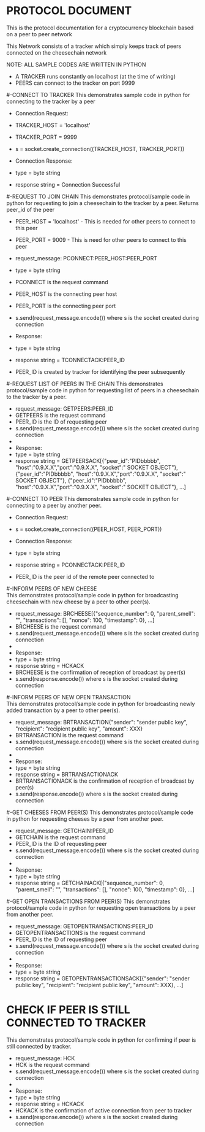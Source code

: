# PROTOCOL DOCUMENT  
This is the protocol documentation for a cryptocurrency blockchain based on a peer to peer network  

This Network consists of a tracker which simply keeps track of peers connected on the cheesechain network


NOTE: ALL SAMPLE CODES ARE WRITTEN IN PYTHON
* A TRACKER runs constantly on localhost (at the time of writing)
* PEERS can connect to the tracker on port 9999  


#-CONNECT TO TRACKER
This demonstrates sample code in python for connecting to the tracker by a peer
* Connection Request: 
* TRACKER_HOST = 'localhost'
* TRACKER_PORT = 9999
* s = socket.create_connection((TRACKER_HOST, TRACKER_PORT))  


* Connection Response: 
* type = byte string
* response string = Connection Successful

#-REQUEST TO JOIN CHAIN
This demonstrates protocol/sample code in python for requesting to join a cheesechain to the tracker by a peer. Returns peer_id of the peer
* PEER_HOST = 'localhost' - This is needed for other peers to connect to this peer
* PEER_PORT = 9009 - This is need for other peers to connect to this peer

* request_message: PCONNECT:PEER_HOST:PEER_PORT
* type = byte string
* PCONNECT is the request command
* PEER_HOST is the connecting peer host
* PEER_PORT is the connecting peer port
* s.send(request_message.encode()) where s is the socket created during connection  


* Response: 
* type = byte string
* response string = TCONNECTACK:PEER_ID
* PEER_ID is created by tracker for identifying the peer subsequently

#-REQUEST LIST OF PEERS IN THE CHAIN
This demonstrates protocol/sample code in python for requesting list of peers in a cheesechain to the tracker by a peer.

* request_message: GETPEERS:PEER_ID
* GETPEERS is the request command
* PEER_ID is the ID of requesting peer
* s.send(request_message.encode()) where s is the socket created during connection
* 
* Response: 
* type = byte string
* response string = GETPEERSACK[{"peer_id":"PIDbbbbb", "host":"0.9.X.X","port":"0.9.X.X", "socket":" SOCKET OBJECT"}, {"peer_id":"PIDbbbbb", "host":"0.9.X.X","port":"0.9.X.X", "socket":" SOCKET OBJECT"}, {"peer_id":"PIDbbbbb", "host":"0.9.X.X","port":"0.9.X.X", "socket":" SOCKET OBJECT"}, ...]

#-CONNECT TO PEER
This demonstrates sample code in python for connecting to a peer by another peer.
* Connection Request: 
* s = socket.create_connection((PEER_HOST, PEER_PORT))  


* Connection Response: 
* type = byte string
* response string = PCONNECTACK:PEER_ID
* PEER_ID is the peer id of the remote peer connected to 


#-INFORM PEERS OF NEW CHEESE  
This demonstrates protocol/sample code in python for broadcasting cheesechain with new cheese by a peer to other peer(s).

* request_message: BRCHEESE[{"sequence_number": 0, "parent_smell": "", "transactions": [], "nonce": 100, "timestamp": 0}, ...]
* BRCHEESE is the request command
* s.send(request_message.encode()) where s is the socket created during connection
* 
* Response: 
* type = byte string
* response string = HCKACK
* BRCHEESE is the confirmation of reception of broadcast by peer(s)
* s.send(response.encode()) where s is the socket created during connection  


#-INFORM PEERS OF NEW OPEN TRANSACTION  
This demonstrates protocol/sample code in python for broadcasting newly added transaction by a peer to other peer(s).

* request_message: BRTRANSACTION{"sender": "sender public key", "recipient": "recipient public key", "amount": XXX}
* BRTRANSACTION is the request command
* s.send(request_message.encode()) where s is the socket created during connection
* 
* Response: 
* type = byte string
* response string = BRTRANSACTIONACK
* BRTRANSACTIONACK is the confirmation of reception of broadcast by peer(s)
* s.send(response.encode()) where s is the socket created during connection


#-GET CHEESES FROM PEER(S)
This demonstrates protocol/sample code in python for requesting cheeses by a peer from another peer.

* request_message: GETCHAIN:PEER_ID
* GETCHAIN is the request command
* PEER_ID is the ID of requesting peer
* s.send(request_message.encode()) where s is the socket created during connection
* 
* Response: 
* type = byte string
* response string = GETCHAINACK[{"sequence_number": 0, "parent_smell": "", "transactions": [], "nonce": 100, "timestamp": 0}, ...]  


#-GET OPEN TRANSACTIONS FROM PEER(S)
This demonstrates protocol/sample code in python for requesting open transactions by a peer from another peer.

* request_message: GETOPENTRANSACTIONS:PEER_ID
* GETOPENTRANSACTIONS is the request command
* PEER_ID is the ID of requesting peer
* s.send(request_message.encode()) where s is the socket created during connection
* 
* Response: 
* type = byte string
* response string = GETOPENTRANSACTIONSACK[{"sender": "sender public key", "recipient": "recipient public key", "amount": XXX}, ...]  


# CHECK IF PEER IS STILL CONNECTED TO TRACKER
This demonstrates protocol/sample code in python for confirming if peer is still connected by tracker.

* request_message: HCK
* HCK is the request command
* s.send(request_message.encode()) where s is the socket created during connection
* 
* Response: 
* type = byte string
* response string = HCKACK
* HCKACK is the confirmation of active connection from peer to tracker
* s.send(response.encode()) where s is the socket created during connection